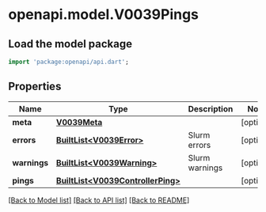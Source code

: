 # openapi.model.V0039Pings

## Load the model package
```dart
import 'package:openapi/api.dart';
```

## Properties
Name | Type | Description | Notes
------------ | ------------- | ------------- | -------------
**meta** | [**V0039Meta**](V0039Meta.md) |  | [optional] 
**errors** | [**BuiltList&lt;V0039Error&gt;**](V0039Error.md) | Slurm errors | [optional] 
**warnings** | [**BuiltList&lt;V0039Warning&gt;**](V0039Warning.md) | Slurm warnings | [optional] 
**pings** | [**BuiltList&lt;V0039ControllerPing&gt;**](V0039ControllerPing.md) |  | [optional] 

[[Back to Model list]](../README.md#documentation-for-models) [[Back to API list]](../README.md#documentation-for-api-endpoints) [[Back to README]](../README.md)


